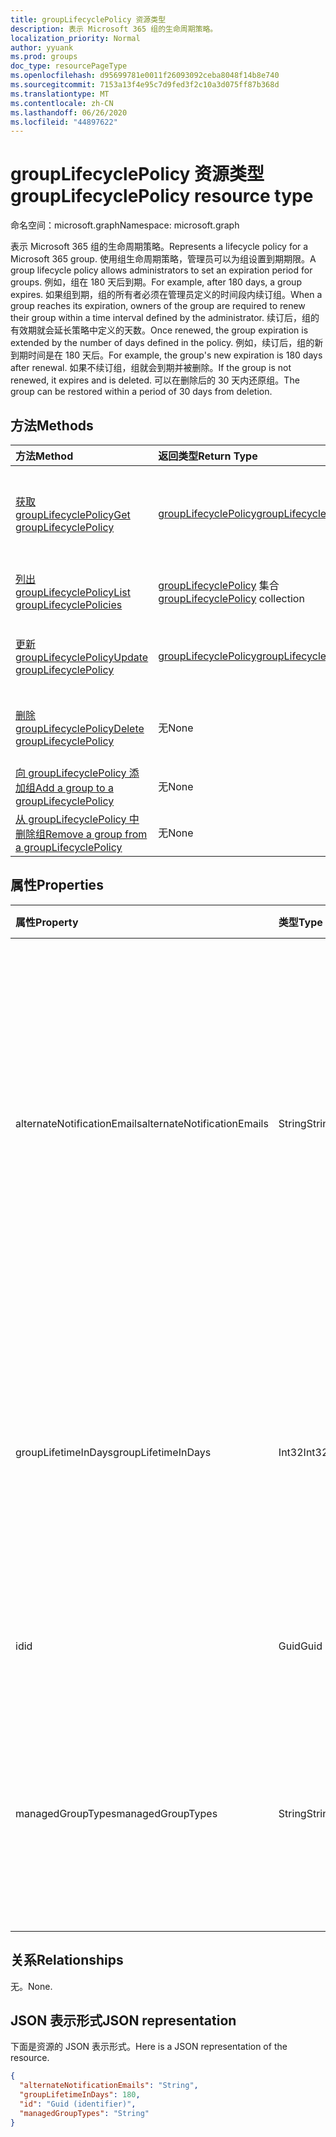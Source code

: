 ```yaml
---
title: groupLifecyclePolicy 资源类型
description: 表示 Microsoft 365 组的生命周期策略。
localization_priority: Normal
author: yyuank
ms.prod: groups
doc_type: resourcePageType
ms.openlocfilehash: d95699781e0011f26093092ceba8048f14b8e740
ms.sourcegitcommit: 7153a13f4e95c7d9fed3f2c10a3d075ff87b368d
ms.translationtype: MT
ms.contentlocale: zh-CN
ms.lasthandoff: 06/26/2020
ms.locfileid: "44897622"
---
```

# <a name="grouplifecyclepolicy-resource-type"></a><span data-ttu-id="7a56c-103">groupLifecyclePolicy 资源类型</span><span class="sxs-lookup"><span data-stu-id="7a56c-103">groupLifecyclePolicy resource type</span></span>

<span data-ttu-id="7a56c-104">命名空间：microsoft.graph</span><span class="sxs-lookup"><span data-stu-id="7a56c-104">Namespace: microsoft.graph</span></span>

<span data-ttu-id="7a56c-105">表示 Microsoft 365 组的生命周期策略。</span><span class="sxs-lookup"><span data-stu-id="7a56c-105">Represents a lifecycle policy for a Microsoft 365 group.</span></span> <span data-ttu-id="7a56c-106">使用组生命周期策略，管理员可以为组设置到期期限。</span><span class="sxs-lookup"><span data-stu-id="7a56c-106">A group lifecycle policy allows administrators to set an expiration period for groups.</span></span> <span data-ttu-id="7a56c-107">例如，组在 180 天后到期。</span><span class="sxs-lookup"><span data-stu-id="7a56c-107">For example, after 180 days, a group expires.</span></span> <span data-ttu-id="7a56c-108">如果组到期，组的所有者必须在管理员定义的时间段内续订组。</span><span class="sxs-lookup"><span data-stu-id="7a56c-108">When a group reaches its expiration, owners of the group are required to renew their group within a time interval defined by the administrator.</span></span> <span data-ttu-id="7a56c-109">续订后，组的有效期就会延长策略中定义的天数。</span><span class="sxs-lookup"><span data-stu-id="7a56c-109">Once renewed, the group expiration is extended by the number of days defined in the policy.</span></span> <span data-ttu-id="7a56c-110">例如，续订后，组的新到期时间是在 180 天后。</span><span class="sxs-lookup"><span data-stu-id="7a56c-110">For example, the group's new expiration is 180 days after renewal.</span></span> <span data-ttu-id="7a56c-111">如果不续订组，组就会到期并被删除。</span><span class="sxs-lookup"><span data-stu-id="7a56c-111">If the group is not renewed, it expires and is deleted.</span></span> <span data-ttu-id="7a56c-112">可以在删除后的 30 天内还原组。</span><span class="sxs-lookup"><span data-stu-id="7a56c-112">The group can be restored within a period of 30 days from deletion.</span></span>

## <a name="methods"></a><span data-ttu-id="7a56c-113">方法</span><span class="sxs-lookup"><span data-stu-id="7a56c-113">Methods</span></span>

| <span data-ttu-id="7a56c-114">方法</span><span class="sxs-lookup"><span data-stu-id="7a56c-114">Method</span></span> | <span data-ttu-id="7a56c-115">返回类型</span><span class="sxs-lookup"><span data-stu-id="7a56c-115">Return Type</span></span> | <span data-ttu-id="7a56c-116">说明</span><span class="sxs-lookup"><span data-stu-id="7a56c-116">Description</span></span> |
|:---------------|:--------|:----------|
|[<span data-ttu-id="7a56c-117">获取 groupLifecyclePolicy</span><span class="sxs-lookup"><span data-stu-id="7a56c-117">Get groupLifecyclePolicy</span></span>](../api/grouplifecyclepolicy-get.md) | [<span data-ttu-id="7a56c-118">groupLifecyclePolicy</span><span class="sxs-lookup"><span data-stu-id="7a56c-118">groupLifecyclePolicy</span></span>](grouplifecyclepolicy.md) |<span data-ttu-id="7a56c-119">读取 groupLifecyclePolicy 对象的属性和关系。</span><span class="sxs-lookup"><span data-stu-id="7a56c-119">Read properties and relationships of a groupLifecyclePolicy object.</span></span>|
|[<span data-ttu-id="7a56c-120">列出 groupLifecyclePolicy</span><span class="sxs-lookup"><span data-stu-id="7a56c-120">List groupLifecyclePolicies</span></span>](../api/grouplifecyclepolicy-list.md) | <span data-ttu-id="7a56c-121">[groupLifecyclePolicy](grouplifecyclepolicy.md) 集合</span><span class="sxs-lookup"><span data-stu-id="7a56c-121">[groupLifecyclePolicy](grouplifecyclepolicy.md) collection</span></span> | <span data-ttu-id="7a56c-122">列出所有 groupLifecyclePolicy。</span><span class="sxs-lookup"><span data-stu-id="7a56c-122">List all the groupLifecyclePolicies.</span></span> |
|[<span data-ttu-id="7a56c-123">更新 groupLifecyclePolicy</span><span class="sxs-lookup"><span data-stu-id="7a56c-123">Update groupLifecyclePolicy</span></span>](../api/grouplifecyclepolicy-update.md) | [<span data-ttu-id="7a56c-124">groupLifecyclePolicy</span><span class="sxs-lookup"><span data-stu-id="7a56c-124">groupLifecyclePolicy</span></span>](grouplifecyclepolicy.md) | <span data-ttu-id="7a56c-125">更新 groupLifecyclePolicy 对象。</span><span class="sxs-lookup"><span data-stu-id="7a56c-125">Update a groupLifecyclePolicy object.</span></span> |
|[<span data-ttu-id="7a56c-126">删除 groupLifecyclePolicy</span><span class="sxs-lookup"><span data-stu-id="7a56c-126">Delete groupLifecyclePolicy</span></span>](../api/grouplifecyclepolicy-delete.md) | <span data-ttu-id="7a56c-127">无</span><span class="sxs-lookup"><span data-stu-id="7a56c-127">None</span></span> | <span data-ttu-id="7a56c-128">删除 groupLifecyclePolicy 对象。</span><span class="sxs-lookup"><span data-stu-id="7a56c-128">Delete a groupLifecyclePolicy object.</span></span> |
|[<span data-ttu-id="7a56c-129">向 groupLifecyclePolicy 添加组</span><span class="sxs-lookup"><span data-stu-id="7a56c-129">Add a group to a groupLifecyclePolicy</span></span>](../api/grouplifecyclepolicy-addgroup.md)|<span data-ttu-id="7a56c-130">无</span><span class="sxs-lookup"><span data-stu-id="7a56c-130">None</span></span>| <span data-ttu-id="7a56c-131">向生命周期策略添加组</span><span class="sxs-lookup"><span data-stu-id="7a56c-131">Add a group to a lifecycle policy</span></span> |
|[<span data-ttu-id="7a56c-132">从 groupLifecyclePolicy 中删除组</span><span class="sxs-lookup"><span data-stu-id="7a56c-132">Remove a group from a groupLifecyclePolicy</span></span>](../api/grouplifecyclepolicy-removegroup.md)|<span data-ttu-id="7a56c-133">无</span><span class="sxs-lookup"><span data-stu-id="7a56c-133">None</span></span>| <span data-ttu-id="7a56c-134">从生命周期策略中删除组</span><span class="sxs-lookup"><span data-stu-id="7a56c-134">Remove a group to a lifecycle policy.</span></span> |

## <a name="properties"></a><span data-ttu-id="7a56c-135">属性</span><span class="sxs-lookup"><span data-stu-id="7a56c-135">Properties</span></span>

| <span data-ttu-id="7a56c-136">属性</span><span class="sxs-lookup"><span data-stu-id="7a56c-136">Property</span></span> | <span data-ttu-id="7a56c-137">类型</span><span class="sxs-lookup"><span data-stu-id="7a56c-137">Type</span></span> | <span data-ttu-id="7a56c-138">说明</span><span class="sxs-lookup"><span data-stu-id="7a56c-138">Description</span></span> |
|:---------------|:--------|:----------|
|<span data-ttu-id="7a56c-139">alternateNotificationEmails</span><span class="sxs-lookup"><span data-stu-id="7a56c-139">alternateNotificationEmails</span></span>|<span data-ttu-id="7a56c-140">String</span><span class="sxs-lookup"><span data-stu-id="7a56c-140">String</span></span>| <span data-ttu-id="7a56c-141">针对没有所有者的组向其发送通知的电子邮件地址列表。</span><span class="sxs-lookup"><span data-stu-id="7a56c-141">List of email address to send notifications for groups without owners.</span></span> <span data-ttu-id="7a56c-142">可以用分号隔开电子邮件地址，从而定义多个电子邮件地址。</span><span class="sxs-lookup"><span data-stu-id="7a56c-142">Multiple email address can be defined by separating email address with a semicolon.</span></span> |
|<span data-ttu-id="7a56c-143">groupLifetimeInDays</span><span class="sxs-lookup"><span data-stu-id="7a56c-143">groupLifetimeInDays</span></span>|<span data-ttu-id="7a56c-144">Int32</span><span class="sxs-lookup"><span data-stu-id="7a56c-144">Int32</span></span>| <span data-ttu-id="7a56c-145">还剩多少天组就到期且需要续订。</span><span class="sxs-lookup"><span data-stu-id="7a56c-145">Number of days before a group expires and needs to be renewed.</span></span> <span data-ttu-id="7a56c-146">续订后，组的有效期就会延长定义的天数。</span><span class="sxs-lookup"><span data-stu-id="7a56c-146">Once renewed, the group expiration is extended by the number of days defined.</span></span> |
|<span data-ttu-id="7a56c-147">id</span><span class="sxs-lookup"><span data-stu-id="7a56c-147">id</span></span>|<span data-ttu-id="7a56c-148">Guid</span><span class="sxs-lookup"><span data-stu-id="7a56c-148">Guid</span></span>| <span data-ttu-id="7a56c-149">策略的唯一标识符。</span><span class="sxs-lookup"><span data-stu-id="7a56c-149">A unique identifier for a policy.</span></span> <span data-ttu-id="7a56c-150">只读。</span><span class="sxs-lookup"><span data-stu-id="7a56c-150">Read-only.</span></span>|
|<span data-ttu-id="7a56c-151">managedGroupTypes</span><span class="sxs-lookup"><span data-stu-id="7a56c-151">managedGroupTypes</span></span>|<span data-ttu-id="7a56c-152">String</span><span class="sxs-lookup"><span data-stu-id="7a56c-152">String</span></span>| <span data-ttu-id="7a56c-153">到期策略适用的组类型。</span><span class="sxs-lookup"><span data-stu-id="7a56c-153">The group type for which the expiration policy applies.</span></span> <span data-ttu-id="7a56c-154">可取值为 **All**、**Selected** 或 **None**。</span><span class="sxs-lookup"><span data-stu-id="7a56c-154">Possible values are **All**, **Selected** or **None**.</span></span> |

## <a name="relationships"></a><span data-ttu-id="7a56c-155">关系</span><span class="sxs-lookup"><span data-stu-id="7a56c-155">Relationships</span></span>

<span data-ttu-id="7a56c-156">无。</span><span class="sxs-lookup"><span data-stu-id="7a56c-156">None.</span></span>

## <a name="json-representation"></a><span data-ttu-id="7a56c-157">JSON 表示形式</span><span class="sxs-lookup"><span data-stu-id="7a56c-157">JSON representation</span></span>

<span data-ttu-id="7a56c-158">下面是资源的 JSON 表示形式。</span><span class="sxs-lookup"><span data-stu-id="7a56c-158">Here is a JSON representation of the resource.</span></span>

<!--{
  "blockType": "resource",
  "optionalProperties": [],
  "keyProperty": "id",
  "baseType": "microsoft.graph.entity",
  "@odata.type": "microsoft.graph.groupLifecyclePolicy"
}-->

```json
{
  "alternateNotificationEmails": "String",
  "groupLifetimeInDays": 180,
  "id": "Guid (identifier)",
  "managedGroupTypes": "String"
}

```

<!-- uuid: 8fcb5dbc-d5aa-4681-8e31-b001d5168d79
2015-10-25 14:57:30 UTC -->
<!-- {
  "type": "#page.annotation",
  "description": "groupLifecyclePolicy resource",
  "keywords": "",
  "section": "documentation",
  "tocPath": ""
}-->
